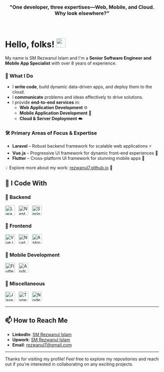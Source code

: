 <br>
<h3 align="center">"One developer, three expertises—Web, Mobile, and Cloud. Why look elsewhere?"</h3>
<br>

# Hello, folks! <img src="https://raw.githubusercontent.com/MartinHeinz/MartinHeinz/master/wave.gif" width="30px" height="30px" />

<p align="left">
  My name is SM Rezwanul Islam and I'm a <strong>Senior Software Engineer and Mobile App Specialist</strong> with over 8 years of experience.
</p>

### 🚀 What I Do  

- I **write code**, build dynamic data-driven apps, and deploy them to the cloud.  
- I **communicate** problems and ideas effectively to drive solutions.  
- I provide **end-to-end services** in:  
  - **Web Application Development** 🌐
  - **Mobile Application Development** 📱  
  - **Cloud & Server Deployment** ☁️

### 🛠️ Primary Areas of Focus & Expertise

- **Laravel** – Robust backend framework for scalable web applications ⚡  
- **Vue.js** – Progressive UI framework for dynamic front-end experiences 🎨  
- **Flutter** – Cross-platform UI framework for stunning mobile apps 📱  

💡 Explore more about my work: [rezwanul7.github.io](https://rezwanul7.github.io/) 🚀

## 🚀 I Code With  

### 🔹 Backend  
<div align="left">
  <img src="https://cdn.jsdelivr.net/gh/devicons/devicon@latest/icons/laravel/laravel-original.svg" height="32" alt="Laravel" title="Laravel - PHP Framework" />
  <img width="4" />
  <img src="https://cdn.jsdelivr.net/gh/devicons/devicon@latest/icons/nestjs/nestjs-original.svg" height="32" alt="NestJS" title="NestJS - Scalable Node.js Framework" />
  <img width="4" />
  <img src="https://cdn.jsdelivr.net/gh/devicons/devicon@latest/icons/spring/spring-original.svg" height="32" alt="Spring" title="Spring - Java Framework" />
</div>  

### 🎨 Frontend  
<div align="left">
  <img src="https://cdn.jsdelivr.net/gh/devicons/devicon@latest/icons/vuejs/vuejs-original.svg" height="32" alt="Vue.js" title="Vue.js - Progressive JavaScript Framework" />
  <img width="4" />
  <img src="https://cdn.jsdelivr.net/gh/devicons/devicon/icons/nuxtjs/nuxtjs-original.svg" height="32" alt="Nuxt.js" title="Nuxt.js - Vue Framework" />
  <img width="4" />
  <img src="https://cdn.jsdelivr.net/gh/devicons/devicon@latest/icons/astro/astro-original.svg" height="32" alt="Astro" title="Astro - Modern Static Site Builder" />
</div>  

### 📱 Mobile Development  
<div align="left">
  <img src="https://cdn.jsdelivr.net/gh/devicons/devicon@latest/icons/flutter/flutter-original.svg" height="32" alt="Flutter" title="Flutter - Cross-platform UI Framework" />
  <img width="4" />
  <img src="https://cdn.jsdelivr.net/gh/devicons/devicon@latest/icons/android/android-original.svg" height="32" alt="Android" title="Android - Native Mobile Development" />
</div>  

### 🔧 Miscellaneous  
<div align="left">
  <img src="https://cdn.jsdelivr.net/gh/devicons/devicon/icons/javascript/javascript-original.svg" height="32" alt="JavaScript" title="JavaScript - Web Programming Language" />
  <img width="4" />
  <img src="https://cdn.jsdelivr.net/gh/devicons/devicon/icons/typescript/typescript-original.svg" height="32" alt="TypeScript" title="TypeScript - Typed JavaScript" />
  <img width="4" />
  <img src="https://cdn.jsdelivr.net/gh/devicons/devicon/icons/nodejs/nodejs-original.svg" height="32" alt="Node.js" title="Node.js - JavaScript Runtime" />
</div>  

---

## 📫 How to Reach Me

- **LinkedIn**: [SM Rezwanul Islam](https://www.linkedin.com/in/rezwanul7/)
- **Upwork**: [SM Rezwanul Islam](https://www.upwork.com/freelancers/rezwanulislam/)
- **Email**: rezwanul7@gmail.com

---

Thanks for visiting my profile! Feel free to explore my repositories and reach out if you're interested in collaborating on any exciting projects.

<!--
**rezwanul7/rezwanul7** is a ✨ _special_ ✨ repository because its `README.md` (this file) appears on your GitHub profile.

Here are some ideas to get you started:

- 🔭 I’m currently working on ...
- 🌱 I’m currently learning ...
- 👯 I’m looking to collaborate on ...
- 🤔 I’m looking for help with ...
- 💬 Ask me about ...
- 📫 How to reach me: ...
- 😄 Pronouns: ...
- ⚡ Fun fact: ...
-->
